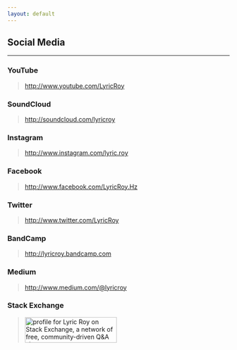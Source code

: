```yaml
---
layout: default
---
```



## [](#header-2)Social Media
***

### [](#header-3)YouTube
> <http://www.youtube.com/LyricRoy>

### [](#header-3)SoundCloud
> <http://soundcloud.com/lyricroy>

### [](#header-3)Instagram
> <http://www.instagram.com/lyric.roy>


### [](#header-3)Facebook
> <http://www.facebook.com/LyricRoy.Hz>


### [](#header-3)Twitter
> <http://www.twitter.com/LyricRoy>

### [](#header-3)BandCamp
> <http://lyricroy.bandcamp.com>

### [](#header-3)Medium
> <http://www.medium.com/@lyricroy>

### [](#header-3)Stack Exchange
> <a href="https://stackexchange.com/users/1984968"><img src="https://stackexchange.com/users/flair/1984968.png" width="208" height="58" alt="profile for Lyric Roy on Stack Exchange, a network of free, community-driven Q&amp;A sites" title="profile for Lyric Roy on Stack Exchange, a network of free, community-driven Q&amp;A sites"></a>


<!--
Text can be **bold**, _italic_, or ~~strikethrough~~.

[Link to another page](another-page).

There should be whitespace between paragraphs. There should be whitespace between paragraphs.

There should be whitespace between paragraphs.

Here comes a quote by Thomas Fuchs.

> Two CSS properties walk into a bar.  
> A barstool in a completely different bar falls over.

# [](#header-1)Header 1

This is a normal paragraph following a header. Bacon ipsum dolor sit amet t-bone doner shank drumstick, pork belly porchetta chuck sausage brisket ham hock rump pig. Chuck kielbasa leberkas, pork bresaola ham hock filet mignon cow shoulder short ribs biltong.

## [](#header-2)Header 2

> This is a blockquote following a header. Bacon ipsum dolor sit amet t-bone doner shank drumstick, pork belly porchetta chuck sausage brisket ham hock rump pig. Chuck kielbasa leberkas, pork bresaola ham hock filet mignon cow shoulder short ribs biltong.

### [](#header-3)Header 3

```js
// Javascript code with syntax highlighting.
var fun = function lang(l) {
  dateformat.i18n = require('./lang/' + l)
  return true;
}
```

```ruby
# Ruby code with syntax highlighting
GitHubPages::Dependencies.gems.each do |gem, version|
  s.add_dependency(gem, "= #{version}")
end
```

#### [](#header-4)Header 4

*   This is an unordered list following a header.
*   This is an unordered list following a header.
*   This is an unordered list following a header.

##### [](#header-5)Header 5

1.  This is an ordered list following a header.
2.  This is an ordered list following a header.
3.  This is an ordered list following a header.

###### [](#header-6)Header 6

| head1        | head two          | three |
|:-------------|:------------------|:------|
| ok           | good swedish fish | nice  |
| out of stock | good and plenty   | nice  |
| ok           | good `oreos`      | hmm   |
| ok           | good `zoute` drop | yumm  |

### There's a horizontal rule below this.

* * *

### Here is an unordered list:

*   Item foo
*   Item bar
*   Item baz
*   Item zip

### And an ordered list:

1.  Item one
1.  Item two
1.  Item three
1.  Item four

### And a nested list:

- level 1 item
  - level 2 item
  - level 2 item
    - level 3 item
    - level 3 item
- level 1 item
  - level 2 item
  - level 2 item
  - level 2 item
- level 1 item
  - level 2 item
  - level 2 item
- level 1 item

### Small image

![](https://unsplash.it/300/200)

### Large image

![](https://unsplash.it/1200/800)


### Definition lists can be used with HTML syntax.

<dl>
<dt>Name</dt>
<dd>Godzilla</dd>
<dt>Born</dt>
<dd>1952</dd>
<dt>Birthplace</dt>
<dd>Japan</dd>
<dt>Color</dt>
<dd>Green</dd>
</dl>

```
Long, single-line code blocks should not wrap. They should horizontally scroll if they are too long. This line should be long enough to demonstrate this.
```

```
The final element.
```



[![profile for Lyric Roy at Music: Practice &amp; Theory Stack Exchange, Q&amp;A for musicians, students, and enthusiasts](https://music.stackexchange.com/users/flair/37579.png?theme=clean "profile for Lyric Roy at Music: Practice &amp; Theory Stack Exchange, Q&amp;A for musicians, students, and enthusiasts")](https://music.stackexchange.com/users/37579/lyric-roy)

> sidu

<a href="https://music.stackexchange.com/users/37579/lyric-roy"><img src="https://music.stackexchange.com/users/flair/37579.png" width="208" height="58" alt="profile for Lyric Roy at Music: Practice &amp; Theory Stack Exchange, Q&amp;A for musicians, students, and enthusiasts" title="profile for Lyric Roy at Music: Practice &amp; Theory Stack Exchange, Q&amp;A for musicians, students, and enthusiasts"></a>

> sdljf
-->
